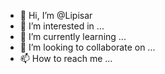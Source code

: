 - 👋 Hi, I’m @Lipisar
- 👀 I’m interested in ...
- 🌱 I’m currently learning ...
- 💞️ I’m looking to collaborate on ...
- 📫 How to reach me ...

<!---
Lipisar/Lipisar is a ✨ special ✨ repository because its `README.md` (this file) appears on your GitHub profile.
You can click the Preview link to take a look at your changes.
--->

